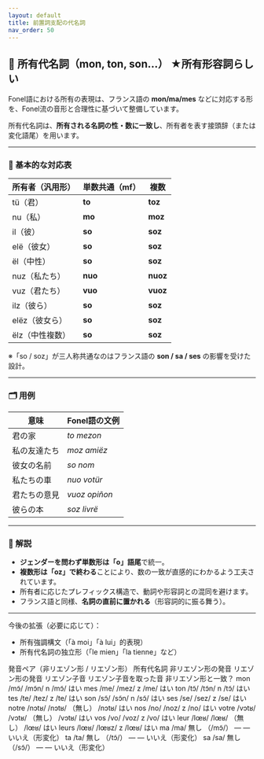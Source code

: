 ```yaml
---
layout: default
title: 前置詞支配の代名詞
nav_order: 50
---
```


## 🧿 所有代名詞（mon, ton, son...）		★所有形容詞らしい

Fonel語における所有の表現は、フランス語の **mon/ma/mes** などに対応する形を、Fonel流の音形と合理性に基づいて整備しています。

所有代名詞は、**所有される名詞の性・数に一致し**、所有者を表す接頭辞（または変化語尾）を用います。

---

### 🔹 基本的な対応表

| 所有者（汎用形） | 単数共通（mf） | 複数     |
|------------------|----------------|----------|
| tü（君）         | **to**         | **toz**  |
| nu（私）         | **mo**         | **moz**  |
| il（彼）         | **so**         | **soz**  |
| elë（彼女）      | **so**         | **soz**  |
| ël（中性）       | **so**         | **soz**  |
| nuz（私たち）    | **nuo**        | **nuoz** |
| vuz（君たち）    | **vuo**        | **vuoz** |
| ilz（彼ら）      | **so**         | **soz**  |
| elëz（彼女ら）   | **so**         | **soz**  |
| ëlz（中性複数）  | **so**         | **soz**  |

※「so / soz」が三人称共通なのはフランス語の **son / sa / ses** の影響を受けた設計。

---

### 🗂️ 用例

| 意味             | Fonel語の文例                      |
|------------------|------------------------------------|
| 君の家           | _to mezon_                         |
| 私の友達たち     | _moz amiëz_                        |
| 彼女の名前       | _so nom_                           |
| 私たちの車       | _nuo votür_                        |
| 君たちの意見     | _vuoz opiñon_                      |
| 彼らの本         | _soz livrë_                        |

---

### 💬 解説

- **ジェンダーを問わず単数形は「o」語尾**で統一。
- **複数形は「oz」で終わる**ことにより、数の一致が直感的にわかるよう工夫されています。
- 所有者に応じたプレフィックス構造で、動詞や形容詞との混同を避けます。
- フランス語と同様、**名詞の直前に置かれる**（形容詞的に振る舞う）。

---

今後の拡張（必要に応じて）：
- 所有強調構文（「à moi」「à lui」的表現）
- 所有代名詞の独立形（「le mien」「la tienne」など）





発音ペア（非リエゾン形 / リエゾン形）
所有代名詞	非リエゾン形の発音	リエゾン形の発音	リエゾン子音	リエゾン子音を取った音	非リエゾン形と一致？
mon			/mɔ̃/				/mɔ̃n/				n				/mɔ̃/					はい
mes			/me/				/mez/				z				/me/					はい
ton			/tɔ̃/				/tɔ̃n/				n				/tɔ̃/					はい
tes			/te/				/tez/				z				/te/					はい
son			/sɔ̃/				/sɔ̃n/				n				/sɔ̃/					はい
ses			/se/				/sez/				z				/se/					はい
notre		/nɔtʁ/				/nɔtʁ/				（無し）		/nɔtʁ/					はい
nos			/no/				/noz/				z				/no/					はい
votre		/vɔtʁ/				/vɔtʁ/				（無し）		/vɔtʁ/					はい
vos			/vo/				/voz/				z				/vo/					はい
leur		/lœʁ/				/lœʁ/				（無し）		/lœʁ/					はい
leurs		/lœʁ/				/lœʁz/				z				/lœʁ/					はい
ma			/ma/				無し								（/mɔ̃/）	—	—	いいえ（形変化）
ta			/ta/				無し								（/tɔ̃/）	—	—	いいえ（形変化）
sa			/sa/				無し								（/sɔ̃/）	—	—	いいえ（形変化）



